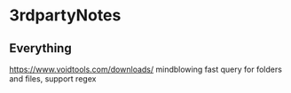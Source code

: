 # 3rdpartyNotes

## Everything
https://www.voidtools.com/downloads/
mindblowing fast query for folders and files, support regex
